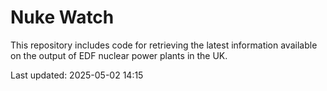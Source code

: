 # Nuke Watch

This repository includes code for retrieving the latest information available on the output of EDF nuclear power plants in the UK.

Last updated: 2025-05-02 14:15